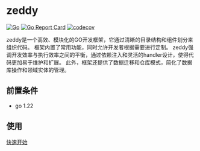 # zeddy

[![Go](https://github.com/zeddy-go/zeddy/actions/workflows/go.yml/badge.svg)](https://github.com/zeddy-go/zeddy/actions/workflows/go.yml)
[![Go Report Card](https://goreportcard.com/badge/github.com/zeddy-go/zeddy)](https://goreportcard.com/report/github.com/zeddy-go/zeddy)
[![codecov](https://codecov.io/gh/zeddy-go/zeddy/graph/badge.svg?token=3RXOZWLIWY)](https://codecov.io/gh/zeddy-go/zeddy)

zeddy是一个高效、模块化的GO开发框架，它通过清晰的目录结构和组件划分来组织代码。
框架内置了常用功能，同时允许开发者根据需要进行定制。
zeddy强调开发效率与执行效率之间的平衡，通过依赖注入和灵活的handler设计，使得代码更加易于维护和扩展。
此外，框架还提供了数据迁移和仓库模式，简化了数据库操作和领域实体的管理。
## 前置条件
* go 1.22
## 使用
[快速开始](https://zeddy-go.github.io/docs/#/quickstart)